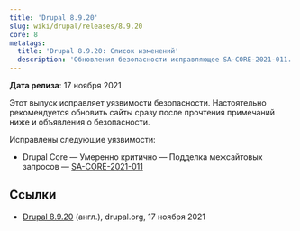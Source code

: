 ```yaml
---
title: 'Drupal 8.9.20'
slug: wiki/drupal/releases/8.9.20
core: 8
metatags:
  title: 'Drupal 8.9.20: Список изменений'
  description: 'Обновления безопасности исправляющее SA-CORE-2021-011.'
---
```


**Дата релиза**: 17 ноября 2021

Этот выпуск исправляет уязвимости безопасности. Настоятельно рекомендуется обновить сайты сразу после прочтения примечаний ниже и объявления о безопасности.

Исправлены следующие уязвимости:

- Drupal Core — Умеренно критично — Подделка межсайтовых запросов — [SA-CORE-2021-011](../../../../security/sa-core/2021-011/index.md)

## Ссылки

- [Drupal 8.9.20](https://www.drupal.org/project/drupal/releases/8.9.20) (англ.), drupal.org, 17 ноября 2021
